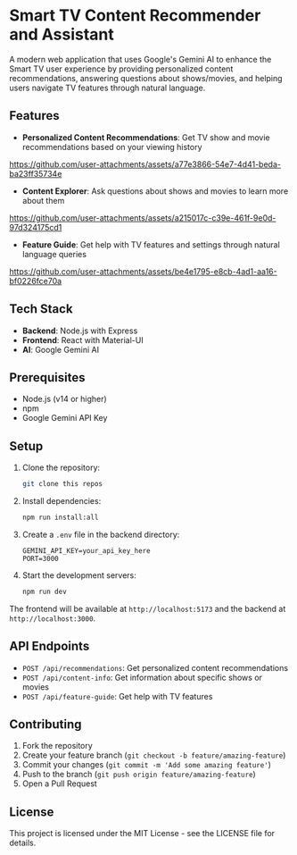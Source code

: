 # Smart TV Content Recommender and Assistant

A modern web application that uses Google's Gemini AI to enhance the Smart TV user experience by providing personalized content recommendations, answering questions about shows/movies, and helping users navigate TV features through natural language.


## Features

- **Personalized Content Recommendations**: Get TV show and movie recommendations based on your viewing history
  
https://github.com/user-attachments/assets/a77e3866-54e7-4d41-beda-ba23ff35734e

- **Content Explorer**: Ask questions about shows and movies to learn more about them

https://github.com/user-attachments/assets/a215017c-c39e-461f-9e0d-97d324175cd1
  
- **Feature Guide**: Get help with TV features and settings through natural language queries

https://github.com/user-attachments/assets/be4e1795-e8cb-4ad1-aa16-bf0226fce70a


  

## Tech Stack

- **Backend**: Node.js with Express
- **Frontend**: React with Material-UI
- **AI**: Google Gemini AI

## Prerequisites

- Node.js (v14 or higher)
- npm
- Google Gemini API Key

## Setup

1. Clone the repository:
   ```bash
   git clone this repos
   ```

2. Install dependencies:
   ```bash
   npm run install:all
   ```

3. Create a `.env` file in the backend directory:
   ```
   GEMINI_API_KEY=your_api_key_here
   PORT=3000
   ```

4. Start the development servers:
   ```bash
   npm run dev
   ```

The frontend will be available at `http://localhost:5173` and the backend at `http://localhost:3000`.

## API Endpoints

- `POST /api/recommendations`: Get personalized content recommendations
- `POST /api/content-info`: Get information about specific shows or movies
- `POST /api/feature-guide`: Get help with TV features

## Contributing

1. Fork the repository
2. Create your feature branch (`git checkout -b feature/amazing-feature`)
3. Commit your changes (`git commit -m 'Add some amazing feature'`)
4. Push to the branch (`git push origin feature/amazing-feature`)
5. Open a Pull Request

## License

This project is licensed under the MIT License - see the LICENSE file for details.
